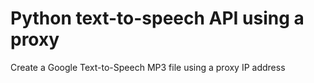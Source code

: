 # Python text-to-speech API using a proxy

Create a Google Text-to-Speech MP3 file using a proxy IP address
